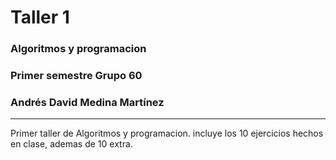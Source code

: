 # Taller 1

### Algoritmos y programacion
### Primer semestre Grupo 60
### Andrés David Medina Martínez

---
Primer taller de Algoritmos y programacion.
incluye los 10 ejercicios hechos en clase, ademas de 10 extra.

